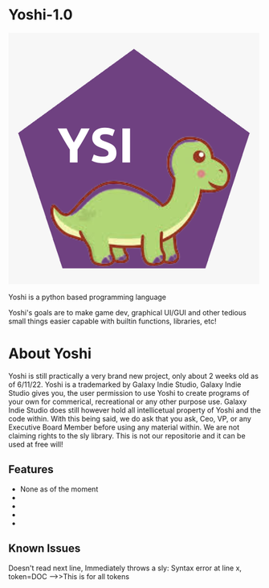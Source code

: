 # Yoshi-1.0

![](YSI.png)

Yoshi is a python based programming language

Yoshi's goals are to make game dev, graphical UI/GUI and other tedious small things easier capable with builtin functions, libraries, etc!




# About Yoshi
Yoshi is still practically a very brand new project, only about 2 weeks old as of 6/11/22. Yoshi is a trademarked by Galaxy Indie Studio, Galaxy Indie Studio gives you, the user permission to use Yoshi to create programs of your own for commerical, recreational or any other purpose use. Galaxy Indie Studio does still however hold all intellicetual property of Yoshi and the code within. With this being said, we do ask that you ask, Ceo, VP, or any Executive Board Member before using any material within. We are not claiming rights to the sly library. This is not our repositorie and it can be used at free will! 




## Features

* None as of the moment
* 
* 
*
*



## Known Issues
Doesn't read next line, Immediately throws a sly: Syntax error at line x, token=DOC -->>This is for all tokens
